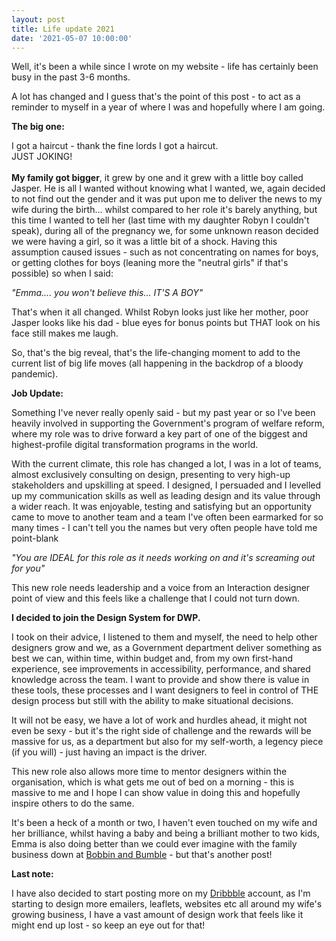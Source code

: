 ```yaml
---
layout: post
title: Life update 2021
date: '2021-05-07 10:00:00'
---
```

Well, it's been a while since I wrote on my website - life has certainly been busy in the past 3-6 months.

A lot has changed and I guess that's the point of this post - to act as a reminder to myself in a year of where I was and hopefully where I am going.

<strong>The big one:</strong>

I got a haircut - thank the fine lords I got a haircut.<br>
JUST JOKING!<br><br>
<strong>My family got bigger</strong>, it grew by one and it grew with a little boy called Jasper. He is all I wanted without knowing what I wanted, we, again decided to not find out the gender and it was put upon me to deliver the news to my wife during the birth... whilst compared to her role it's barely anything, but this time I wanted to tell her (last time with my daughter Robyn I couldn't speak), during all of the pregnancy we, for some unknown reason decided we were having a girl, so it was a little bit of a shock. Having this assumption caused issues - such as not concentrating on names for boys, or getting clothes for boys (leaning more the "neutral girls" if that's possible) so when I said:

<em>"Emma.... you won't believe this... IT'S A BOY"</em>

That's when it all changed. 
Whilst Robyn looks just like her mother, poor Jasper looks like his dad - blue eyes for bonus points but THAT look on his face still makes me laugh.

So, that's the big reveal, that's the life-changing moment to add to the current list of big life moves (all happening in the backdrop of a bloody pandemic).

<strong>Job Update:</strong>

Something I've never really openly said - but my past year or so I've been heavily involved in supporting the Government's program of welfare reform, where my role was to drive forward a key part of one of the biggest and highest-profile digital transformation programs in the world.

With the current climate, this role has changed a lot, I was in a lot of teams, almost exclusively consulting on design, presenting to very high-up stakeholders and upskilling at speed. I designed, I persuaded and I levelled up my communication skills as well as leading design and its value through a wider reach. 
It was enjoyable, testing and satisfying but an opportunity came to move to another team and a team I've often been earmarked for so many times - I can't tell you the names but very often people have told me point-blank 

<em>"You are IDEAL for this role as it needs working on and it's screaming out for you"</em>

This new role needs leadership and a voice from an Interaction designer point of view and this feels like a challenge that I could not turn down.

<strong>I decided to join the Design System for DWP.</strong>

I took on their advice, I listened to them and myself, the need to help other designers grow and we, as a Government department deliver something as best we can, within time, within budget and, from my own first-hand experience, see improvements in accessibility, performance, and shared knowledge across the team.
I want to provide and show there is value in these tools, these processes and I want designers to feel in control of THE design process but still with the ability to make situational decisions. 

It will not be easy, we have a lot of work and hurdles ahead, it might not even be sexy - but it's the right side of challenge and the rewards will be massive for us, as a department but also for my self-worth, a legency piece (if you will) - just having an impact is the driver.

This new role also allows more time to mentor designers within the organisation, which is what gets me out of bed on a morning - this is massive to me and I hope I can show value in doing this and hopefully inspire others to do the same.

It's been a heck of a month or two, I haven't even touched on my wife and her brilliance, whilst having a baby and being a brilliant mother to two kids, Emma is also doing better than we could ever imagine with the family business down at <a href="https://www.bobbinandbumble.com/" title="see more products at bobbin and bumble">Bobbin and Bumble</a> - but that's another post!

<strong>Last note:</strong>

I have also decided to start posting more on my <a href="https://dribbble.com/mikeycattell">Dribbble</a> account, as I'm starting to design more emailers, leaflets, websites etc all around my wife's growing business, I have a vast amount of design work that feels like it might end up lost - so keep an eye out for that!